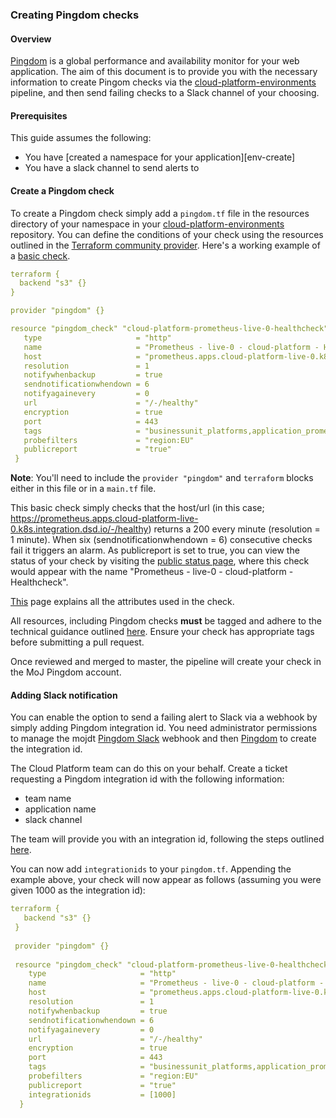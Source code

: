 ### Creating Pingdom checks

#### Overview
[Pingdom](https://my.pingdom.com) is a global performance and availability monitor for your web application. The aim of this document is to provide you with the necessary information to create Pingom checks via the [cloud-platform-environments](https://github.com/ministryofjustice/cloud-platform-environments) pipeline, and then send failing checks to a Slack channel of your choosing.

#### Prerequisites
This guide assumes the following:

* You have [created a namespace for your application][env-create]
* You have a slack channel to send alerts to

#### Create a Pingdom check
To create a Pingdom check simply add a `pingdom.tf` file in the resources directory of your namespace in your [cloud-platform-environments](https://github.com/ministryofjustice/cloud-platform-environments/tree/master/namespaces/live-1.cloud-platform.service.justice.gov.uk) repository. You can define the conditions of your check using the resources outlined in the [Terraform community provider](https://github.com/russellcardullo/terraform-provider-pingdom). Here's a working example of a [basic check](https://github.com/ministryofjustice/cloud-platform-environments/tree/master/namespaces/cloud-platform-live-0.k8s.integration.dsd.io/monitoring/resources).
```yaml
terraform {
  backend "s3" {}
}

provider "pingdom" {}

resource "pingdom_check" "cloud-platform-prometheus-live-0-healthcheck" {
   type                     = "http"
   name                     = "Prometheus - live-0 - cloud-platform - Healthcheck"
   host                     = "prometheus.apps.cloud-platform-live-0.k8s.integration.dsd.io"
   resolution               = 1
   notifywhenbackup         = true
   sendnotificationwhendown = 6
   notifyagainevery         = 0
   url                      = "/-/healthy"
   encryption               = true
   port                     = 443
   tags                     = "businessunit_platforms,application_prometheus,component_healthcheck,isproduction_true,environment_prod,                              infrastructuresupport_platforms"
   probefilters             = "region:EU"
   publicreport             = "true"
 }
```
**Note**: You'll need to include the `provider "pingdom"` and `terraform` blocks either in this file or in a `main.tf` file. 

This basic check simply checks that the host/url (in this case; https://prometheus.apps.cloud-platform-live-0.k8s.integration.dsd.io/-/healthy) returns a 200 every minute (resolution = 1 minute). When six (sendnotificationwhendown = 6) consecutive checks fail it triggers an alarm. As publicreport is set to true, you can view the status of your check by visiting the [public status page](http://pingdom.service.dsd.io), where this check would appear with the name "Prometheus - live-0 - cloud-platform - Healthcheck".

[This](https://github.com/russellcardullo/terraform-provider-pingdom#pingdom-check) page explains all the attributes used in the check.
 
All resources, including Pingdom checks **must** be tagged and adhere to the technical guidance outlined [here](https://github.com/ministryofjustice/technical-guidance/blob/master/standards/documenting-infrastructure-owners.md). Ensure your check has appropriate tags before submitting a pull request.

Once reviewed and merged to master, the pipeline will create your check in the MoJ Pingdom account.

#### Adding Slack notification
You can enable the option to send a failing alert to Slack via a webhook by simply adding Pingdom integration id. You need administrator permissions to manage the mojdt [Pingdom Slack](https://mojdt.slack.com/apps/A0F814AV7-pingdom?next_id=0) webhook and then [Pingdom](https://my.pingdom.com) to create the integration id. 

The Cloud Platform team can do this on your behalf. Create a ticket requesting a Pingdom integration id with the following information:
 
  - team name
  - application name
  - slack channel
 
The team will provide you with an integration id, following the steps outlined [here](https://github.com/ministryofjustice/cloud-platform-environments/blob/master/docs/creating-pingdom-webhook.md).

You can now add `integrationids` to your `pingdom.tf`. Appending the example above, your check will now appear as follows (assuming you were given 1000 as the integration id):
```yaml
terraform {
   backend "s3" {}
 }
 
 provider "pingdom" {}
 
 resource "pingdom_check" "cloud-platform-prometheus-live-0-healthcheck" {
    type                     = "http"
    name                     = "Prometheus - live-0 - cloud-platform - Healthcheck"
    host                     = "prometheus.apps.cloud-platform-live-0.k8s.integration.dsd.io"
    resolution               = 1
    notifywhenbackup         = true
    sendnotificationwhendown = 6
    notifyagainevery         = 0
    url                      = "/-/healthy"
    encryption               = true
    port                     = 443
    tags                     = "businessunit_platforms,application_prometheus,component_healthcheck,isproduction_true,environment_prod,                                          infrastructuresupport_platforms"
    probefilters             = "region:EU"
    publicreport             = "true"
    integrationids           = [1000]
  }

```
